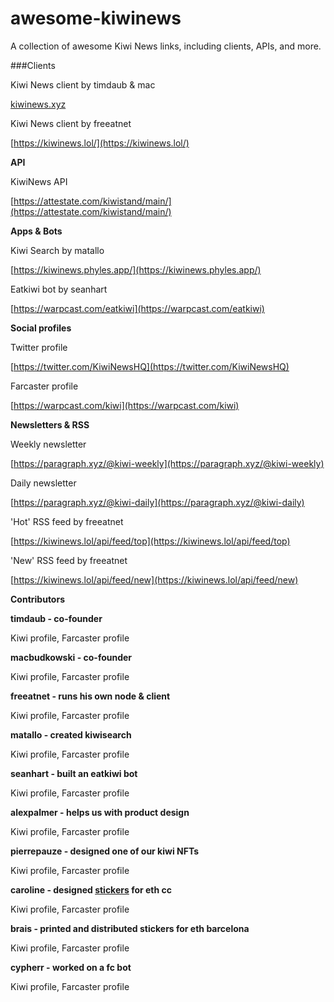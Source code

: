 # awesome-kiwinews
A collection of awesome Kiwi News links, including clients, APIs, and more.

###Clients

Kiwi News client by timdaub & mac

[kiwinews.xyz](kiwinews.xyz)

Kiwi News client by freeatnet

[https://kiwinews.lol/](https://kiwinews.lol/)

**API**

KiwiNews API

[https://attestate.com/kiwistand/main/](https://attestate.com/kiwistand/main/)

**Apps & Bots**

Kiwi Search by matallo

[https://kiwinews.phyles.app/](https://kiwinews.phyles.app/)

Eatkiwi bot by seanhart

[https://warpcast.com/eatkiwi](https://warpcast.com/eatkiwi)

**Social profiles**

Twitter profile

[https://twitter.com/KiwiNewsHQ](https://twitter.com/KiwiNewsHQ)

Farcaster profile

[https://warpcast.com/kiwi](https://warpcast.com/kiwi)

**Newsletters & RSS**

Weekly newsletter

[https://paragraph.xyz/@kiwi-weekly](https://paragraph.xyz/@kiwi-weekly)

Daily newsletter

[https://paragraph.xyz/@kiwi-daily](https://paragraph.xyz/@kiwi-daily)

'Hot' RSS feed by freeatnet

[https://kiwinews.lol/api/feed/top](https://kiwinews.lol/api/feed/top)

'New' RSS feed by freeatnet

[https://kiwinews.lol/api/feed/new](https://kiwinews.lol/api/feed/new)

**Contributors**

**timdaub - co-founder**

Kiwi profile, Farcaster profile

**macbudkowski - co-founder**

Kiwi profile, Farcaster profile

**freeatnet - runs his own node & client**

Kiwi profile, Farcaster profile

**matallo - created kiwisearch**

Kiwi profile, Farcaster profile

**seanhart - built an eatkiwi bot**

Kiwi profile, Farcaster profile

**alexpalmer - helps us with product design**

Kiwi profile, Farcaster profile

**pierrepauze - designed one of our kiwi NFTs**

Kiwi profile, Farcaster profile

**caroline - designed [stickers](https://warpcast.com/see-dwyer/0xdcf600) for eth cc**

Kiwi profile, Farcaster profile

**brais - printed and distributed stickers for eth barcelona**

Kiwi profile, Farcaster profile

**cypherr - worked on a fc bot**

Kiwi profile, Farcaster profile


